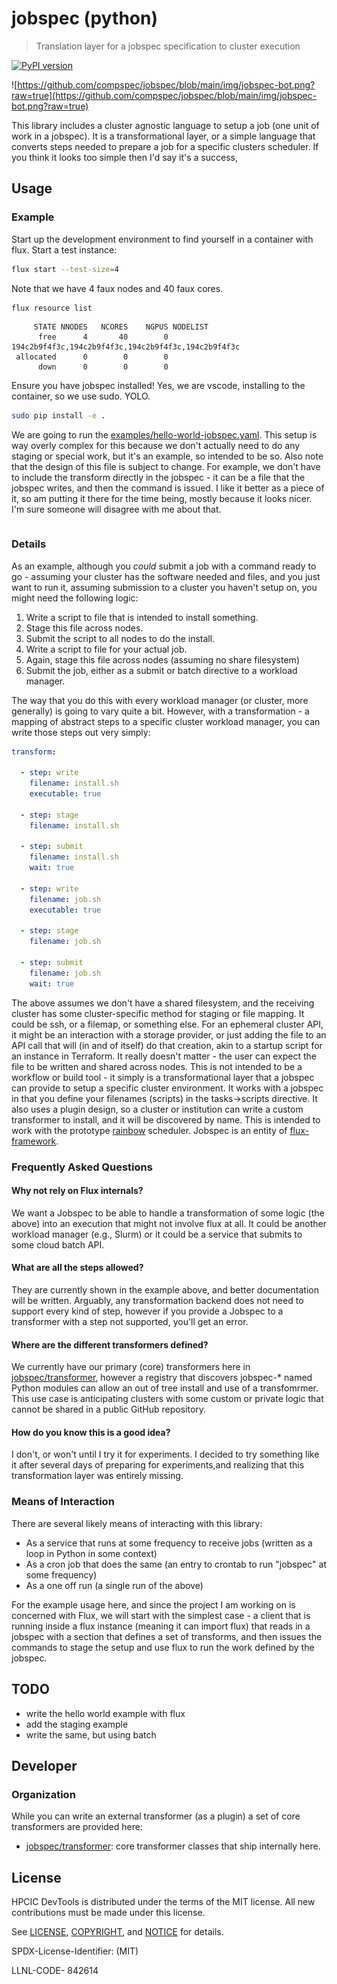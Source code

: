 # jobspec (python)

> Translation layer for a jobspec specification to cluster execution

[![PyPI version](https://badge.fury.io/py/jobspec.svg)](https://badge.fury.io/py/jobspec)

![https://github.com/compspec/jobspec/blob/main/img/jobspec-bot.png?raw=true](https://github.com/compspec/jobspec/blob/main/img/jobspec-bot.png?raw=true)

This library includes a cluster agnostic language to setup a job (one unit of work in a jobspec).
It is a transformational layer, or a simple language that converts steps needed to prepare a job
for a specific clusters scheduler. If you think it looks too simple then I'd say it's a success,

## Usage

### Example

Start up the development environment to find yourself in a container with flux. Start a test instance:

```bash
flux start --test-size=4
```

Note that we have 4 faux nodes and 40 faux cores.

```bash
flux resource list
```
```console
     STATE NNODES   NCORES    NGPUS NODELIST
      free      4       40        0 194c2b9f4f3c,194c2b9f4f3c,194c2b9f4f3c,194c2b9f4f3c
 allocated      0        0        0
      down      0        0        0
```

Ensure you have jobspec installed! Yes, we are vscode, installing to the container, so we use sudo. YOLO.

```bash
sudo pip install -e .
```

We are going to run the [examples/hello-world-jobspec.yaml](examples/hello-world-jobspec.yaml). This setup is way overly
complex for this because we don't actually need to do any staging or special work, but it's an example, so intended to be so.
Also note that the design of this file is subject to change. For example, we don't have to include the transform directly in the
jobspec - it can be a file that the jobspec writes, and then the command is issued. I like it better as a piece of it, so am putting
it there for the time being, mostly because it looks nicer. I'm sure someone will disagree with me about that.

```bash

```

### Details

As an example, although you *could* submit a job with a command ready to go - assuming your cluster has the
software needed and files, and you just want to run it, assuming submission to a cluster you haven't
setup on, you might need the following logic:

1. Write a script to file that is intended to install something.
2. Stage this file across nodes.
3. Submit the script to all nodes to do the install.
4. Write a script to file for your actual job.
5. Again, stage this file across nodes (assuming no share filesystem)
6. Submit the job, either as a submit or batch directive to a workload manager.

The way that you do this with every workload manager (or cluster, more generally) is going to vary
quite a bit. However, with a transformation - a mapping of abstract steps to a specific cluster
workload manager, you can write those steps out very simply:

```yaml
transform:

  - step: write
    filename: install.sh
    executable: true

  - step: stage
    filename: install.sh

  - step: submit
    filename: install.sh
    wait: true

  - step: write
    filename: job.sh
    executable: true

  - step: stage
    filename: job.sh

  - step: submit
    filename: job.sh
    wait: true
```

The above assumes we don't have a shared filesystem, and the receiving cluster has some cluster-specific method for staging or
file mapping. It could be ssh, or a filemap, or something else. For an ephemeral cluster API, it might be an interaction with
a storage provider, or just adding the file to an API call that will (in and of itself) do that creation, akin to a startup script for
an instance in Terraform. It really doesn't matter - the user can expect the file to be written and shared across nodes.
This is not intended to be a workflow or build tool - it simply is a transformational layer that a jobspec can provide
to setup a specific cluster environment. It works with a jobspec in that you define your filenames (scripts) in the tasks->scripts
directive. It also uses a plugin design, so a cluster or institution can write a custom transformer to install, and it will be discovered
by name. This is intended to work with the prototype [rainbow](https://github.com/converged-computing/rainbow) scheduler.
Jobspec is an entity of [flux-framework](https://flux-framework.org).

### Frequently Asked Questions

#### Why not rely on Flux internals?

We want a Jobspec to be able to handle a transformation of some logic (the above) into an execution that might not involve flux at all. It could be another workload manager (e.g., Slurm) or it could be a service that submits to some cloud batch API.

#### What are all the steps allowed?

They are currently shown in the example above, and better documentation will be written. Arguably, any transformation backend does not
need to support every kind of step, however if you provide a Jobspec to a transformer with a step not supported, you'll get an error.

#### Where are the different transformers defined?

We currently have our primary (core) transformers here in [jobspec/transformer](jobspec/transformer), however a registry that discovers jobspec-* named Python modules can allow an out of tree install and use of a transfomrmer. This use case is anticipating clusters with some custom or private logic that cannot be shared in a public GitHub repository.

#### How do you know this is a good idea?

I don't, or won't until I try it for experiments. I decided to try something like it after several days of preparing for experiments,and realizing that this transformation layer was entirely missing.

### Means of Interaction

There are several likely means of interacting with this library:

- As a service that runs at some frequency to receive jobs (written as a loop in Python in some context)
- As a cron job that does the same (an entry to crontab to run "jobspec" at some frequency)
- As a one off run (a single run of the above)

For the example usage here, and since the project I am working on is concerned with Flux, we will start with the simplest case - a client that is running inside a flux instance (meaning it can import flux) that reads in a jobspec with a section that defines a set of transforms, and then issues the commands to stage the setup and use flux to run the work defined by the jobspec.

## TODO

 - write the hello world example with flux
 - add the staging example
 - write the same, but using batch

## Developer

### Organization

While you can write an external transformer (as a plugin) a set of core transformers are provided here:

 - [jobspec/transformer](jobspec/transformer): core transformer classes that ship internally here.

## License

HPCIC DevTools is distributed under the terms of the MIT license.
All new contributions must be made under this license.

See [LICENSE](https://github.com/converged-computing/cloud-select/blob/main/LICENSE),
[COPYRIGHT](https://github.com/converged-computing/cloud-select/blob/main/COPYRIGHT), and
[NOTICE](https://github.com/converged-computing/cloud-select/blob/main/NOTICE) for details.

SPDX-License-Identifier: (MIT)

LLNL-CODE- 842614
